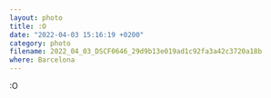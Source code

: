 ```yaml
---
layout: photo
title: :O
date: "2022-04-03 15:16:19 +0200"
category: photo
filename: 2022_04_03_DSCF0646_29d9b13e019ad1c92fa3a42c3720a18b
where: Barcelona
---
```

:O
